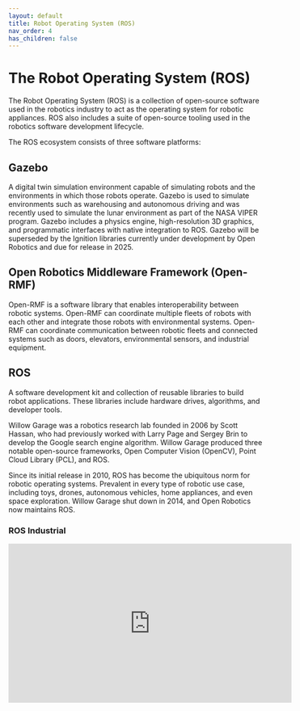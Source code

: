```yaml
---
layout: default
title: Robot Operating System (ROS)
nav_order: 4
has_children: false
---
```


# The Robot Operating System (ROS)

The Robot Operating System (ROS) is a collection of open-source software used in the robotics industry to act as the operating system for robotic appliances. ROS also includes a suite of open-source tooling used in the robotics software development lifecycle.

The ROS ecosystem consists of three software platforms:

## Gazebo

A digital twin simulation environment capable of simulating robots and the environments in which those robots operate. Gazebo is used to simulate environments such as warehousing and autonomous driving and was recently used to simulate the lunar environment as part of the NASA VIPER program. Gazebo includes a physics engine, high-resolution 3D graphics, and programmatic interfaces with native integration to ROS. Gazebo will be superseded by the Ignition libraries currently under development by Open Robotics and due for release in 2025.

## Open Robotics  Middleware Framework (Open-RMF)

Open-RMF is a software library that enables interoperability between robotic systems. Open-RMF can coordinate multiple fleets of robots with each other and integrate those robots with environmental systems. Open-RMF can coordinate communication between robotic fleets and connected systems such as doors, elevators, environmental sensors, and industrial equipment.

## ROS

A software development kit and collection of reusable libraries to build robot applications. These libraries include hardware drives, algorithms, and developer tools.

Willow Garage was a robotics research lab founded in 2006 by Scott  Hassan, who had previously worked with Larry Page and Sergey Brin to develop the Google search engine algorithm. Willow Garage produced three notable open-source frameworks, Open Computer Vision (OpenCV), Point Cloud Library (PCL), and ROS.

Since its initial release in 2010, ROS has become the ubiquitous norm for robotic operating systems. Prevalent in every type of robotic use case, including toys, drones, autonomous vehicles, home appliances, and even space exploration. Willow Garage shut down in 2014, and Open Robotics now maintains ROS.

### ROS Industrial

<iframe width="560" height="315" src="https://www.youtube.com/embed/fAUTJa7Nrdc" title="YouTube video player" frameborder="0" allow="accelerometer; autoplay; clipboard-write; encrypted-media; gyroscope; picture-in-picture" allowfullscreen></iframe>
